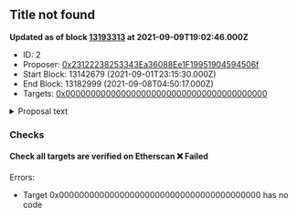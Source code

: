 ## Title not found

__Updated as of block [13193313](https://etherscan.io/blocks/13193313) at 2021-09-09T19:02:46.000Z__

- ID: 2
- Proposer: [0x23122238253343Ea36088Ee1F19951904594506f](https://etherscan.io/address/0x23122238253343Ea36088Ee1F19951904594506f)
- Start Block: 13142679 (2021-09-01T23:15:30.000Z)
- End Block: 13182999 (2021-09-08T04:50:17.000Z)
- Targets: [0x0000000000000000000000000000000000000000](https://etherscan.io/address/0x0000000000000000000000000000000000000000#code)

<details>
  <summary>Proposal text</summary>

> ""
</details>

### Checks
#### Check all targets are verified on Etherscan ❌ Failed
  
Errors:
- Target 0x0000000000000000000000000000000000000000 has no code




